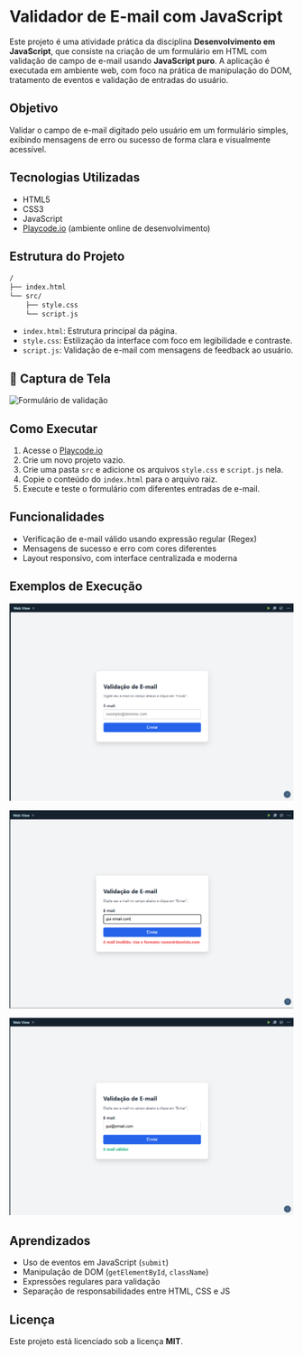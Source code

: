 # Validador de E-mail com JavaScript

Este projeto é uma atividade prática da disciplina **Desenvolvimento em JavaScript**, que consiste na criação de um formulário em HTML com validação de campo de e-mail usando **JavaScript puro**. A aplicação é executada em ambiente web, com foco na prática de manipulação do DOM, tratamento de eventos e validação de entradas do usuário.

## Objetivo

Validar o campo de e-mail digitado pelo usuário em um formulário simples, exibindo mensagens de erro ou sucesso de forma clara e visualmente acessível.

## Tecnologias Utilizadas

- HTML5
- CSS3
- JavaScript
- [Playcode.io](https://playcode.io) (ambiente online de desenvolvimento)


## Estrutura do Projeto

```
/
├── index.html
└── src/
    ├── style.css
    └── script.js
```

- `index.html`: Estrutura principal da página.
- `style.css`: Estilização da interface com foco em legibilidade e contraste.
- `script.js`: Validação de e-mail com mensagens de feedback ao usuário.


## 📸 Captura de Tela

![Formulário de validação](https://via.placeholder.com/600x300.png?text=Captura+de+Tela+do+Formul%C3%A1rio)


## Como Executar

1. Acesse o [Playcode.io](https://playcode.io)
2. Crie um novo projeto vazio.
3. Crie uma pasta `src` e adicione os arquivos `style.css` e `script.js` nela.
4. Copie o conteúdo do `index.html` para o arquivo raiz.
5. Execute e teste o formulário com diferentes entradas de e-mail.

## Funcionalidades

- Verificação de e-mail válido usando expressão regular (Regex)
- Mensagens de sucesso e erro com cores diferentes
- Layout responsivo, com interface centralizada e moderna

## Exemplos de Execução

![Tela inicial](imagens/1.PNG)

![E-mail Inválido](imagens/2.PNG)

![E-mail Válido](imagens/3.PNG)

## Aprendizados

- Uso de eventos em JavaScript (`submit`)
- Manipulação de DOM (`getElementById`, `className`)
- Expressões regulares para validação
- Separação de responsabilidades entre HTML, CSS e JS


## Licença

Este projeto está licenciado sob a licença **MIT**.
